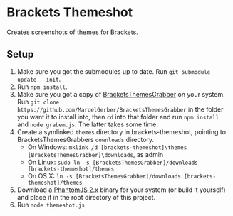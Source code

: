 # Brackets Themeshot

Creates screenshots of themes for Brackets.

## Setup
1. Make sure you got the submodules up to date. Run `git submodule update --init`.
2. Run `npm install`.
3. Make sure you got a copy of [BracketsThemesGrabber](https://github.com/MarcelGerber/BracketsThemesGrabber) on your system. Run `git clone https://github.com/MarcelGerber/BracketsThemesGrabber` in the folder you want it to install into, then `cd` into that folder and run `npm install` and `node grabem.js`. The latter takes some time.
4. Create a symlinked `themes` directory in brackets-themeshot, pointing to BracketsThemesGrabbers `downloads` directory.
    * On Windows: `mklink /d [brackets-themeshot]\themes [BracketsThemesGrabber]\downloads`, as admin
    * On Linux: `sudo ln -s [BracketsThemesGrabber]/downloads [brackets-themeshot]/themes`
    * On OS X: `ln -s [BracketsThemesGrabber]/downloads [brackets-themeshot]/themes`
5. Download a [PhantomJS 2.x](http://phantomjs.org/download.html) binary for your system (or build it yourself) and place it in the root directory of this project.
6. Run `node themeshot.js`